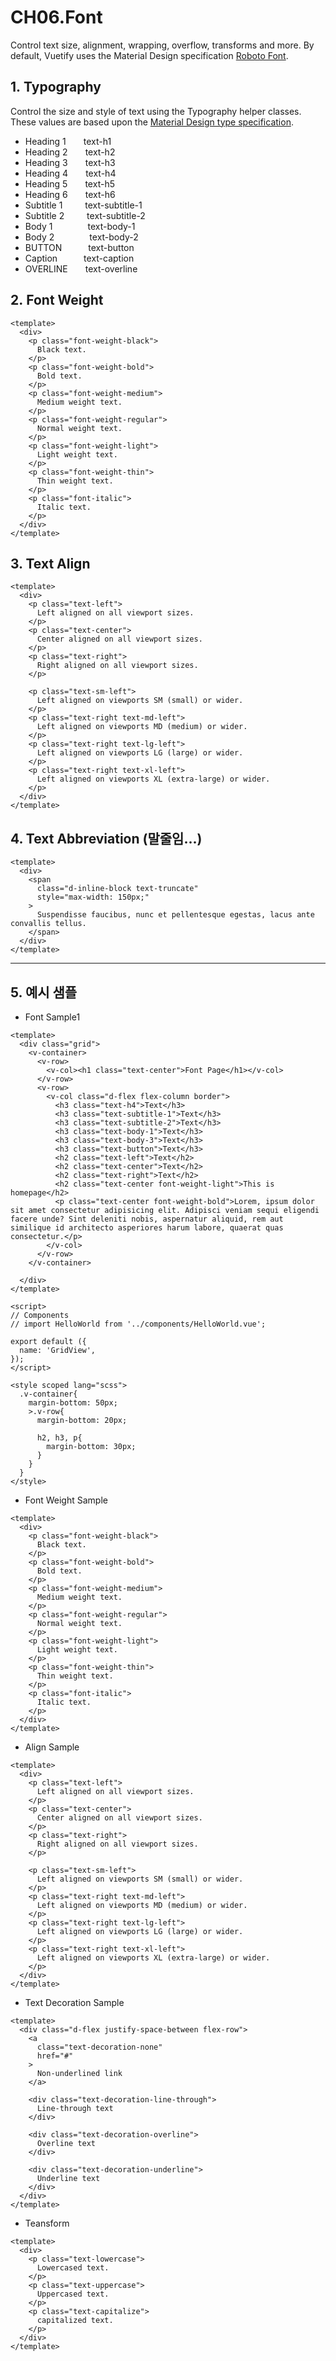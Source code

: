 # CH06.Font

  

Control text size, alignment, wrapping, overflow, transforms and more. By default, Vuetify uses the Material Design specification [Roboto Font](https://fonts.google.com/specimen/Roboto).

  

## 1. Typography

  

Control the size and style of text using the Typography helper classes. These values are based upon the [Material Design type specification](https://material.io/design/typography/the-type-system.html).

  

- Heading 1  text-h1
- Heading 2  text-h2
- Heading 3  text-h3
- Heading 4  text-h4
- Heading 5  text-h5
- Heading 6  text-h6
- Subtitle 1    text-subtitle-1
- Subtitle 2    text-subtitle-2
- Body 1    text-body-1
- Body 2    text-body-2
- BUTTON   text-button
- Caption   text-caption
- OVERLINE  text-overline

  

  

## 2. Font Weight

  

```
<template>
  <div>
    <p class="font-weight-black">
      Black text.
    </p>
    <p class="font-weight-bold">
      Bold text.
    </p>
    <p class="font-weight-medium">
      Medium weight text.
    </p>
    <p class="font-weight-regular">
      Normal weight text.
    </p>
    <p class="font-weight-light">
      Light weight text.
    </p>
    <p class="font-weight-thin">
      Thin weight text.
    </p>
    <p class="font-italic">
      Italic text.
    </p>
  </div>
</template>
```

  

  

## 3\. Text Align

  

```
<template>
  <div>
    <p class="text-left">
      Left aligned on all viewport sizes.
    </p>
    <p class="text-center">
      Center aligned on all viewport sizes.
    </p>
    <p class="text-right">
      Right aligned on all viewport sizes.
    </p>

    <p class="text-sm-left">
      Left aligned on viewports SM (small) or wider.
    </p>
    <p class="text-right text-md-left">
      Left aligned on viewports MD (medium) or wider.
    </p>
    <p class="text-right text-lg-left">
      Left aligned on viewports LG (large) or wider.
    </p>
    <p class="text-right text-xl-left">
      Left aligned on viewports XL (extra-large) or wider.
    </p>
  </div>
</template>
```

  

  

## 4\. Text Abbreviation (말줄임...)

```
<template>
  <div>
    <span
      class="d-inline-block text-truncate"
      style="max-width: 150px;"
    >
      Suspendisse faucibus, nunc et pellentesque egestas, lacus ante convallis tellus.
    </span>
  </div>
</template>
```

  

  

  

* * *

  

  

## 5\. 예시 샘플

  

- Font Sample1

```
<template>
  <div class="grid">
    <v-container>
      <v-row>
        <v-col><h1 class="text-center">Font Page</h1></v-col>
      </v-row>   
      <v-row>
        <v-col class="d-flex flex-column border">
          <h3 class="text-h4">Text</h3>
          <h3 class="text-subtitle-1">Text</h3>
          <h3 class="text-subtitle-2">Text</h3>
          <h3 class="text-body-1">Text</h3>
          <h3 class="text-body-3">Text</h3>
          <h3 class="text-button">Text</h3>
          <h2 class="text-left">Text</h2>
          <h2 class="text-center">Text</h2>
          <h2 class="text-right">Text</h2>
          <h2 class="text-center font-weight-light">This is homepage</h2>
          <p class="text-center font-weight-bold">Lorem, ipsum dolor sit amet consectetur adipisicing elit. Adipisci veniam sequi eligendi facere unde? Sint deleniti nobis, aspernatur aliquid, rem aut similique id architecto asperiores harum labore, quaerat quas consectetur.</p>
        </v-col>
      </v-row>
    </v-container>

  </div>
</template>

<script>
// Components
// import HelloWorld from '../components/HelloWorld.vue';

export default ({
  name: 'GridView',
});
</script>

<style scoped lang="scss">
  .v-container{
    margin-bottom: 50px;
    >.v-row{
      margin-bottom: 20px;

      h2, h3, p{
        margin-bottom: 30px;
      }
    }
  }
</style>
```

  

  

- Font Weight Sample

```
<template>
  <div>
    <p class="font-weight-black">
      Black text.
    </p>
    <p class="font-weight-bold">
      Bold text.
    </p>
    <p class="font-weight-medium">
      Medium weight text.
    </p>
    <p class="font-weight-regular">
      Normal weight text.
    </p>
    <p class="font-weight-light">
      Light weight text.
    </p>
    <p class="font-weight-thin">
      Thin weight text.
    </p>
    <p class="font-italic">
      Italic text.
    </p>
  </div>
</template>
```

  

  

- Align Sample

```
<template>
  <div>
    <p class="text-left">
      Left aligned on all viewport sizes.
    </p>
    <p class="text-center">
      Center aligned on all viewport sizes.
    </p>
    <p class="text-right">
      Right aligned on all viewport sizes.
    </p>

    <p class="text-sm-left">
      Left aligned on viewports SM (small) or wider.
    </p>
    <p class="text-right text-md-left">
      Left aligned on viewports MD (medium) or wider.
    </p>
    <p class="text-right text-lg-left">
      Left aligned on viewports LG (large) or wider.
    </p>
    <p class="text-right text-xl-left">
      Left aligned on viewports XL (extra-large) or wider.
    </p>
  </div>
</template>
```

  

  

- Text Decoration Sample

```
<template>
  <div class="d-flex justify-space-between flex-row">
    <a
      class="text-decoration-none"
      href="#"
    >
      Non-underlined link
    </a>

    <div class="text-decoration-line-through">
      Line-through text
    </div>

    <div class="text-decoration-overline">
      Overline text
    </div>

    <div class="text-decoration-underline">
      Underline text
    </div>
  </div>
</template>
```

  

  

- Teansform

```
<template>
  <div>
    <p class="text-lowercase">
      Lowercased text.
    </p>
    <p class="text-uppercase">
      Uppercased text.
    </p>
    <p class="text-capitalize">
      capitalized text.
    </p>
  </div>
</template>
```